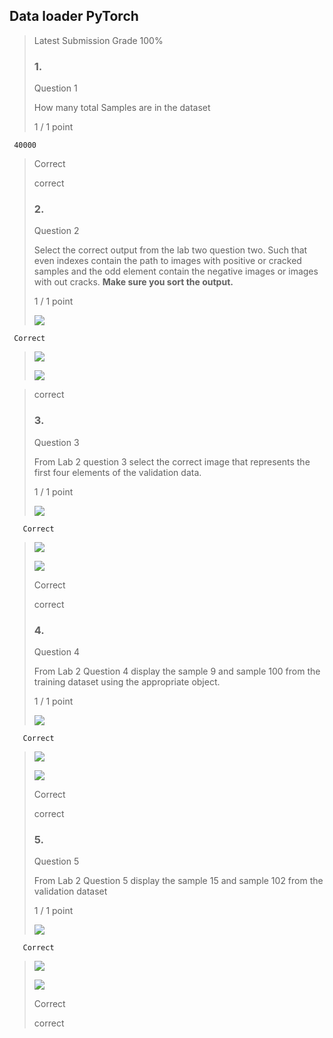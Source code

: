 ## Data loader PyTorch
> 
> Latest Submission Grade 100%
> 
> ### 1.
> 
> Question 1
> 
> How many total Samples are in the dataset
> 
> 1 / 1 point
> 

     40000
> 
> Correct
> 
> correct
> 
> ### 2.
> 
> Question 2
> 
> Select the correct output from the lab two question two. Such that even indexes contain the path to images with positive or cracked samples and the odd element contain the negative images or images with out cracks. **Make sure you sort the output.**
> 
> 1 / 1 point
> 
>  ![](https://d3c33hcgiwev3.cloudfront.net/imageAssetProxy.v1/bRcWEDolS1mXFhA6JRtZKw_df8080a25a8d6490f9d04a7440c9251c_Screen-Shot-2019-12-01-at-7.52.07-PM.png?expiry=1656979200000&hmac=JttdGPjsSiEO55vdqox6-cFuudGsC1vf_ro5uZpgnws) 

     Correct 
>
>  ![](https://d3c33hcgiwev3.cloudfront.net/imageAssetProxy.v1/D5NxHeJKQ1CTcR3iSmNQRw_8a7722c55241e20f15f8e7d84ae0441e_Screen-Shot-2019-12-01-at-7.56.22-PM.png?expiry=1656979200000&hmac=5KGv6jpVJiVuQgTYymAOiQAx26hKwQDpxtefiY7Ejt0) 
> 
>  ![](https://d3c33hcgiwev3.cloudfront.net/imageAssetProxy.v1/SMsSQuhmTbuLEkLoZm27BQ_59287443f2eaeb0a3b9c57a51b65e1c3_Screen-Shot-2019-12-01-at-7.54.33-PM.png?expiry=1656979200000&hmac=PHpKA-VPnJyJu2ZesIjlXmpF_6ZHVyVA4x-gwndbH7k) 
> 

> 
> correct
> 
> ### 3.
> 
> Question 3
> 
> From Lab 2 question 3 select the correct image that represents the first four elements of the validation data.
> 
> 1 / 1 point
> 
>  ![](https://d3c33hcgiwev3.cloudfront.net/imageAssetProxy.v1/FUraQNKzRciK2kDSs1XIAg_a2f27a6732ff3abffdc85cd6ff553278_Screen-Shot-2019-12-01-at-8.04.03-PM.png?expiry=1656979200000&hmac=gGSaC-_FFRcF5-9J_dyLW50CnQRyUFMPSRFAWRanQMw) 

       Correct
> 
>  ![](https://d3c33hcgiwev3.cloudfront.net/imageAssetProxy.v1/VShNuUQiQ6uoTblEIvOrzA_7e4e7928b522bf342ffd089c0292ca64_Screen-Shot-2019-12-01-at-8.06.00-PM.png?expiry=1656979200000&hmac=am8jgf7V3_1fekAmM6mt7B1Bj4s8Vba7Zf7uIjbUhQU) 
> 
>  ![](https://d3c33hcgiwev3.cloudfront.net/imageAssetProxy.v1/4NH73z71Sk6R-98-9RpOmQ_abe4c6996acec4fc6071cdb028f879de_Screen-Shot-2019-12-01-at-8.19.49-PM.png?expiry=1656979200000&hmac=MoS9cUzcOHK-cQXMeViKQA9X2hHDApBT98yhsltJmpM) 
> 
> Correct
> 
> correct
> 
> ### 4.
> 
> Question 4
> 
> From Lab 2 Question 4 display the sample 9 and sample 100 from the training dataset using the appropriate object.
> 
> 1 / 1 point
> 
>  ![](https://d3c33hcgiwev3.cloudfront.net/imageAssetProxy.v1/BdKD89GtSM2Sg_PRrdjN3g_333bd262c558c327469f040b3192076b_Screen-Shot-2019-12-01-at-8.31.32-PM.png?expiry=1656979200000&hmac=qGsTzUzPELKP4hncmn-c68rOHppwcQYKDHtaNAZba38) 

       Correct
> 
>  ![](https://d3c33hcgiwev3.cloudfront.net/imageAssetProxy.v1/0I23w4atQDGNt8OGrdAx_g_69ac92fd9038458f2deceab80bf33215_Screen-Shot-2019-12-01-at-8.33.54-PM.png?expiry=1656979200000&hmac=bFsOFhns24p7JkQwOp_L4tfSEkaIs2toewdFh8yOAu8) 
> 
>  ![](https://d3c33hcgiwev3.cloudfront.net/imageAssetProxy.v1/XR1EBQFGRUKdRAUBRuVCVg_9345562566879e0a6cf4cec57bfb3336_Screen-Shot-2019-12-01-at-8.34.56-PM.png?expiry=1656979200000&hmac=LnNCIIrrjDFWBfK9XYYzqVUA0h7Hittp2_JZmk80sVw) 
> 
> Correct
> 
> correct
> 
> ### 5.
> 
> Question 5
> 
> From Lab 2 Question 5 display the sample 15 and sample 102 from the validation dataset
> 
> 1 / 1 point
> 
>  ![](https://d3c33hcgiwev3.cloudfront.net/imageAssetProxy.v1/YQDTqePfRgyA06nj34YMHQ_7da790bdcb090c80303744997b35671b_Screen-Shot-2019-12-01-at-8.41.33-PM.png?expiry=1656979200000&hmac=Qda4tt5sHN0morXZrJn4f2KG-vxgByDv6OuaFXapAVY) 

       Correct
> 
>  ![](https://d3c33hcgiwev3.cloudfront.net/imageAssetProxy.v1/8eAxsZC3RlygMbGQt3Zc1w_bbe0f4d8cfdb279da0b133c87c84596b_Screen-Shot-2019-12-01-at-8.43.15-PM.png?expiry=1656979200000&hmac=g4LwLa-YtjPF-UwI1hpk1cD_yIzErJLIyImVmNuWLlc) 
> 
>  ![](https://d3c33hcgiwev3.cloudfront.net/imageAssetProxy.v1/hq8dMfyCTLivHTH8gjy4Ag_5c655fce1ba98263d743f5bc09c8df74_Screen-Shot-2019-12-01-at-8.44.03-PM.png?expiry=1656979200000&hmac=5xrHZC1TKz4amCJ6ooc5YuXIiMyTq4qfTV5HNbjleN4) 
> 
> Correct
> 
> correct
>
